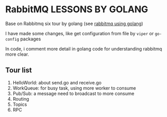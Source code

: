 
# RabbitMQ LESSONS BY GOLANG

Base on Rabbitmq six tour by golang (see [rabbitmq using golang](https://www.rabbitmq.com/tutorials/tutorial-one-go.html))

I have made some changes, like get configuration from file by `viper` or `go-config` packages

In code, i comment more detail in golang code for understanding rabbitmq more clear.

## Tour list
1. HelloWorld:  about send.go and receive.go
1. WorkQueue:  for busy task, using more worker to consume
1. Pub/Sub: a message need to broadcast to more consume
1. Routing
1. Topics
1. RPC
